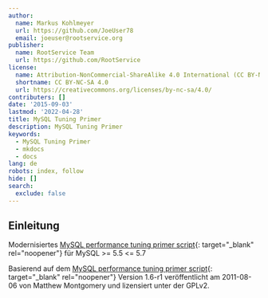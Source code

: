 ```yaml
---
author:
  name: Markus Kohlmeyer
  url: https://github.com/JoeUser78
  email: joeuser@rootservice.org
publisher:
  name: RootService Team
  url: https://github.com/RootService
license:
  name: Attribution-NonCommercial-ShareAlike 4.0 International (CC BY-NC-SA 4.0)
  shortname: CC BY-NC-SA 4.0
  url: https://creativecommons.org/licenses/by-nc-sa/4.0/
contributers: []
date: '2015-09-03'
lastmod: '2022-04-28'
title: MySQL Tuning Primer
description: MySQL Tuning Primer
keywords:
  - MySQL Tuning Primer
  - mkdocs
  - docs
lang: de
robots: index, follow
hide: []
search:
  exclude: false
---
```


## Einleitung

Modernisiertes [MySQL performance tuning primer script](https://github.com/RootService/tuning-primer){: target="_blank" rel="noopener"} für MySQL >= 5.5 <= 5.7

Basierend auf dem [MySQL performance tuning primer script](https://launchpad.net/mysql-tuning-primer){: target="_blank" rel="noopener"}
Version 1.6-r1 veröffentlicht am 2011-08-06 von Matthew Montgomery und lizensiert unter der GPLv2.
